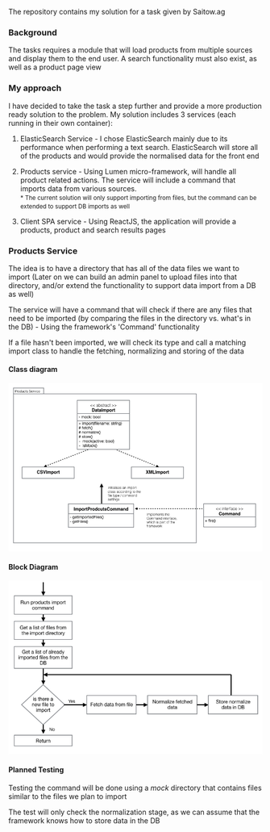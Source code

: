 The repository contains my solution for a task given by Saitow.ag

<h3>Background</h3>
The tasks requires a module that will load products from multiple sources and display them to the end user.
A search functionality must also exist, as well as a product page view

<h3>My approach</h3>
I have decided to take the task a step further and provide a more production ready solution to the problem. My solution includes 3 services (each running in their own container):

  1. ElasticSearch Service - I chose ElasticSearch mainly due to its performance when performing a text search. ElasticSearch will store all of the products and would provide the normalised data for the front end

  2. Products service - Using Lumen micro-framework, will handle all product related actions. The service will include a command that imports data from various sources.<br /><small>* The current solution will only support importing from files, but the command can be extended to support DB imports as well</small>

  3. Client SPA service - Using ReactJS, the application will provide a products, product and search results pages

<h3>Products Service</h3>

The idea is to have a directory that has all of the data files we want to import (Later on we can build an admin panel to upload files into that directory, and/or extend the functionality to support data import from a DB as well)

The service will have a command that will check if there are any files that need to be imported (by comparing the files in the directory vs. what's in the DB) - Using the framework's 'Command' functionality

If a file hasn't been imported, we will check its type and call a matching import class to handle the fetching, normalizing and storing of the data

<h4>Class diagram</h4>
<img src="classDiagram.png" alt="class diagram" />

<h4>Block Diagram</h4>
<img src="blockDiagram.png" alt="block diagram" />

<h4>Planned Testing</h4>

Testing the command will be done using a <i>mock</i> directory that contains files similar to the files we plan to import

The test will only check the normalization stage, as we can assume that the framework knows how to store data in the DB

